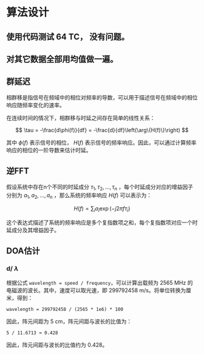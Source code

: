 # 算法设计

## 使用代码测试 64 TC， 没有问题。

## 对其它数据全部用均值做一遍。

## 群延迟

相群移是指信号在频域中的相位对频率的导数，可以用于描述信号在频域中的相位响应随频率变化的速率。

在连续时间的情况下，相群移与时延之间存在简单的线性关系：

$$ \tau = -\frac{d\phi(f)}{df} = -\frac{d}{df}\left(\arg\{H(f)\}\right) $$

其中 $\phi(f)$ 表示信号的相位， $H(f)$ 表示信号的频率响应。因此，可以通过计算频率响应的相位的一阶导数来估计时延。

## 逆FFT

假设系统中存在n个不同的时延成分 $τ_1, τ_2, ..., τ_n$ ，每个时延成分对应的增益因子分别为 $a_1, a_2, ..., a_n$ ，那么系统的频率响应 $H(f)$ 可以表示为：

$$ H(f) = \sum_i a_i \exp(-j 2π f τ_i) $$

这个表达式描述了系统的频率响应是多个复指数项之和，每个复指数项对应一个时延成分及其增益因子。

## DOA估计

### d/ $\lambda$

根据公式 `wavelength = speed / frequency`，可以计算出载频为 2565 MHz 的电磁波的波长。其中，速度可以取光速，即 299792458 m/s。将单位转换为厘米，得到：

```
wavelength = 299792458 / (2565 * 1e6) * 100
```

因此，阵元间距为 5 cm，阵元间距与波长的比值为：

```
5 / 11.6713 ≈ 0.428
```

因此，阵元间距与波长的比值约为 0.428。
